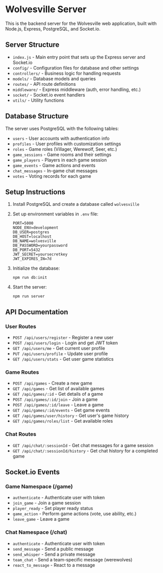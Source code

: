 # Wolvesville Server

This is the backend server for the Wolvesville web application, built with Node.js, Express, PostgreSQL, and Socket.io.

## Server Structure

- `index.js` - Main entry point that sets up the Express server and Socket.io
- `config/` - Configuration files for database and other settings
- `controllers/` - Business logic for handling requests
- `models/` - Database models and queries
- `routes/` - API route definitions
- `middleware/` - Express middleware (auth, error handling, etc.)
- `socket/` - Socket.io event handlers
- `utils/` - Utility functions

## Database Structure

The server uses PostgreSQL with the following tables:

- `users` - User accounts with authentication info
- `profiles` - User profiles with customization settings
- `roles` - Game roles (Villager, Werewolf, Seer, etc.)
- `game_sessions` - Game rooms and their settings
- `game_players` - Players in each game session
- `game_events` - Game actions and events
- `chat_messages` - In-game chat messages
- `votes` - Voting records for each game

## Setup Instructions

1. Install PostgreSQL and create a database called `wolvesville`

2. Set up environment variables in `.env` file:

   ```
   PORT=5000
   NODE_ENV=development
   DB_USER=postgres
   DB_HOST=localhost
   DB_NAME=wolvesville
   DB_PASSWORD=yourpassword
   DB_PORT=5432
   JWT_SECRET=yoursecretkey
   JWT_EXPIRES_IN=7d
   ```

3. Initialize the database:

   ```
   npm run db:init
   ```

4. Start the server:
   ```
   npm run server
   ```

## API Documentation

### User Routes

- `POST /api/users/register` - Register a new user
- `POST /api/users/login` - Login and get JWT token
- `GET /api/users/me` - Get current user profile
- `PUT /api/users/profile` - Update user profile
- `GET /api/users/stats` - Get user game statistics

### Game Routes

- `POST /api/games` - Create a new game
- `GET /api/games` - Get list of available games
- `GET /api/games/:id` - Get details of a game
- `POST /api/games/:id/join` - Join a game
- `POST /api/games/:id/leave` - Leave a game
- `GET /api/games/:id/events` - Get game events
- `GET /api/games/user/history` - Get user's game history
- `GET /api/games/roles/list` - Get available roles

### Chat Routes

- `GET /api/chat/:sessionId` - Get chat messages for a game session
- `GET /api/chat/:sessionId/history` - Get chat history for a completed game

## Socket.io Events

### Game Namespace (/game)

- `authenticate` - Authenticate user with token
- `join_game` - Join a game session
- `player_ready` - Set player ready status
- `game_action` - Perform game actions (vote, use ability, etc.)
- `leave_game` - Leave a game

### Chat Namespace (/chat)

- `authenticate` - Authenticate user with token
- `send_message` - Send a public message
- `send_whisper` - Send a private message
- `team_chat` - Send a team-specific message (werewolves)
- `react_to_message` - React to a message
